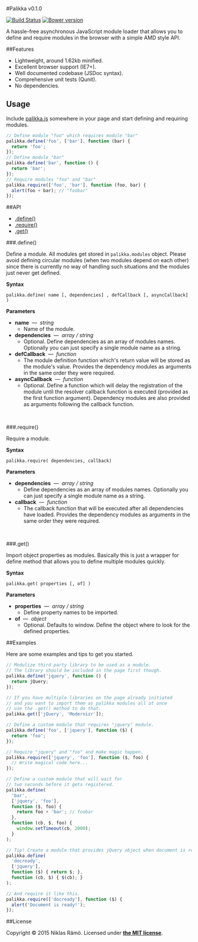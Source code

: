 #Palikka v0.1.0

[![Build Status](https://travis-ci.org/niklasramo/palikka.svg?branch=master)](https://travis-ci.org/niklasramo/palikka)
[![Bower version](https://badge.fury.io/bo/palikka.svg)](http://badge.fury.io/bo/palikka)

A hassle-free asynchronous JavaScript module loader that allows you to define and require modules in the browser with a simple AMD style API.

##Features

* Lightweight, around 1.62kb minified.
* Excellent browser support (IE7+).
* Well documented codebase (JSDoc syntax).
* Comprehensive unit tests (Qunit).
* No dependencies.

## Usage

Include [palikka.js](palikka.js) somewhere in your page and start defining and requiring modules.

```javascript
// Define module "foo" which requires module "bar"
palikka.define('foo', ['bar'], function (bar) {
  return 'foo';
});
// Define module "bar"
palikka.define('bar', function () {
  return 'bar';
});
// Require modules "foo" and "bar"
palikka.require(['foo', 'bar'], function (foo, bar) {
  alert(foo + bar); // "foobar"
});
```

##API

* [.define()](#define)
* [.require()](#require)
* [.get()](#get)

###.define()

Define a module. All modules get stored in `palikka.modules` object. Please avoid defining circular modules (when two modules depend on each other) since there is currently no way of handling such situations and the modules just never get defined.

**Syntax**

`palikka.define( name [, dependencies] , defCallback [, asyncCallback] )`

**Parameters**

* **name** &nbsp;&mdash;&nbsp; *string*
  * Name of the module.
* **dependencies** &nbsp;&mdash;&nbsp; *array / string*
  * Optional. Define dependencies as an array of modules names. Optionally you can just specify a single module name as a string.
* **defCallback** &nbsp;&mdash;&nbsp; *function*
  * The module definition function which's return value will be stored as the module's value. Provides the dependency modules as arguments in the same order they were required.
* **asyncCallback** &nbsp;&mdash;&nbsp; *function*
  * Optional. Define a function which will delay the registration of the module until the resolver callback function is executed (provided as the first function argument). Dependency modules are also provided as arguments following the callback function.

&nbsp;

###.require()

Require a module.

**Syntax**

`palikka.require( dependencies, callback)`

**Parameters**

* **dependencies** &nbsp;&mdash;&nbsp; *array / string*
  * Define dependencies as an array of modules names. Optionally you can just specify a single module name as a string.
* **callback** &nbsp;&mdash;&nbsp; *function*
  * The callback function that will be executed after all dependencies have loaded. Provides the dependency modules as arguments in the same order they were required.

&nbsp;

###.get()

Import object properties as modules. Basically this is just a wrapper for define method that allows you to define multiple modules quickly.

**Syntax**

`palikka.get( properties [, of] )`

**Parameters**

* **properties** &nbsp;&mdash;&nbsp; *array / string*
  * Define property names to be imported.
* **of** &nbsp;&mdash;&nbsp; *object*
  * Optional. Defaults to window. Define the object where to look for the defined properties.

##Examples

Here are some examples and tips to get you started.

```javascript
// Modulize third party library to be used as a module.
// The library should be included in the page first though.
palikka.define('jquery', function () {
  return jQuery;
});

// If you have multiple libraries on the page already initiated
// and you want to import them as palikka modules all at once
// use the .get() method to do that.
palikka.get(['jQuery', 'Modernizr']);

// Define a custom module that requires "jquery" module.
palikka.define('foo', ['jquery'], function ($) {
  return 'foo';
});

// Require "jquery" and "foo" and make magic happen.
palikka.require(['jquery', 'foo'], function ($, foo) {
  // Write magical code here...
});

// Define a custom module that will wait for
// two seconds before it gets registered.
palikka.define(
  'bar',
  ['jquery', 'foo'],
  function ($, foo) {
    return foo + 'bar'; // foobar
  },
  function (cb, $, foo) {
    window.setTimeout(cb, 2000);
  }
);

// Tip! Create a module that provides jQuery object when document is ready.
palikka.define(
  'docready',
  ['jquery'],
  function ($) { return $; },
  function (cb, $) { $(cb); }
);

// And require it like this.
palikka.require(['docready'], function ($) {
  alert('Document is ready!');
});

```

##License

Copyright &copy; 2015 Niklas Rämö. Licensed under **[the MIT license](LICENSE.md)**.
